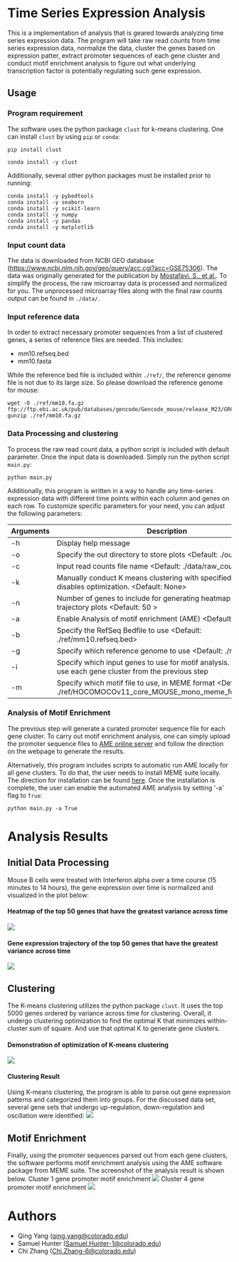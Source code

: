 # Time Series Expression Analysis
This is a implementation of analysis that is geared towards analyzing time series expression data. The program will take raw read counts from time series expression data, normalize the data, cluster the genes based on expression patter, extract promoter sequences of each gene cluster and conduct motif enrichment analysis to figure out what underlying transcription factor is potentially regulating such gene expression.

## Usage
### Program requirement
The software uses the python package `clust` for k-means clustering. One can install `clust` by using `pip` or `conda`:
```
pip install clust
```
```
conda install -y clust
```
Additionally, several other python packages must be installed prior to running:
```
conda install -y pybedtools
conda install -y seaborn
conda install -y scikit-learn
conda install -y numpy
conda install -y pandas
conda install -y matplotlib
```

### Input count data
The data is downloaded from NCBI GEO database (https://www.ncbi.nlm.nih.gov/geo/query/acc.cgi?acc=GSE75306). The data was originally generated for the publication by [Mostafavi, S., et al.](https://doi.org/10.1016/j.cell.2015.12.032). To simplify the process, the raw microarray data is processed and normalized for you. The unprocessed microarray files along with the final raw counts output can be found in `./data/`.

### Input reference data
In order to extract necessary promoter sequences from a list of clustered genes, a series of reference files are needed. This includes:
- mm10.refseq.bed
- mm10.fasta

While the reference bed file is included within `./ref/`, the reference genome file is not due to its large size. So please download the reference genome for mouse:
```
wget -O ./ref/mm10.fa.gz ftp://ftp.ebi.ac.uk/pub/databases/gencode/Gencode_mouse/release_M23/GRCm38.p6.genome.fa.gz
gunzip ./ref/mm10.fa.gz
```

### Data Processing and clustering
To process the raw read count data, a python script is included with default parameter. Once the input data is downloaded. Simply run the python script `main.py`:
```
python main.py
```
Additionally, this program is written in a way to handle any time-series expression data with different time points within each column and genes on each row. To customize specific parameters for your need, you can adjust the following parameters:

Arguments |  Description
--- | ---
-h  | Display help message
-o  | Specify the out directory to store plots <Default: ./out>
-c  | Input read counts file name <Default: ./data/raw_counts.txt>
-k  | Manually conduct K means clustering with specified K. This disables optimization. <Default: None>
-n  | Number of genes to include for generating heatmap and trajectory plots <Default: 50 >
-a  | Enable Analysis of motif enrichment (AME) <Default: False>
-b  | Specify the RefSeq Bedfile to use <Default: ./ref/mm10.refseq.bed>
-g  | Specify which reference genome to use <Default: ./ref/mm10.fa>
-i  | Specify which input genes to use for motif analysis. Default will use each gene cluster from the previous step
-m  | Specify which motif file to use, in MEME format <Default: ./ref/HOCOMOCOv11_core_MOUSE_mono_meme_format.meme>

### Analysis of Motif Enrichment
The previous step will generate a curated promoter sequence file for each gene cluster. To carry out motif enrichment analysis, one can simply upload the promoter sequence files to [AME online server](http://meme-suite.org/tools/ame) and follow the direction on the webpage to generate the results.

Alternatively, this program includes scripts to automatic run AME locally for all gene clusters. To do that, the user needs to install MEME suite locally. The direction for installation can be found [here](http://meme-suite.org/doc/install.html?man_type=web). Once the installation is complete, the user can enable the automated AME analysis by setting '-a' flag to `True`:
```
python main.py -a True
```

# Analysis Results
## Initial Data Processing
Mouse B cells were treated with Interferon alpha over a time course (15 minutes to 14 hours), the gene expression over time is normalized and visualized in the plot below:
#### Heatmap of the top 50 genes that have the greatest variance across time
![](./out/gene_heatmap.png)
#### Gene expression trajectory of the top 50 genes that have the greatest variance across time
![](./out/gene_trajectory.png)

## Clustering
The K-means clustering utilizes the python package `clust`. It uses the top 5000 genes ordered by variance across time for clustering. Overall, it undergo clustering optimization to find the optimal K that minimizes within-cluster sum of square. And use that optimal K to generate gene clusters.
#### Demonstration of optimization of K-means clustering
![](./out/SSvK.png)
#### Clustering Result
Using K-means clustering, the program is able to parse out gene expression patterns and categorized them into groups. For the discussed data set, several gene sets that undergo up-regulation, down-regulation and oscillation were identified:
![](./out/cluster.png)

## Motif Enrichment
Finally, using the promoter sequences parsed out from each gene clusters, the software performs motif enrichment analysis using the AME software package from MEME suite. The screenshot of the analysis result is shown below.
Cluster 1 gene promoter motif enrichment
![](./out/cluster1_enrichment.png)
Cluster 4 gene promoter motif enrichment
![](./out/cluster4_enrichment.png)

# Authors
- Qing Yang (qing.yang@colorado.edu)
- Samuel Hunter (Samuel.Hunter-1@colorado.edu)
- Chi Zhang (Chi.Zhang-6@colorado.edu)
